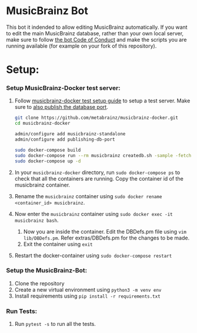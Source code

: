 # MusicBrainz Bot

This bot it indended to allow editing MusicBrainz automatically.
If you want to edit the main MusicBrainz database, rather than your own
local server, make sure to follow
[the bot Code of Conduct](https://musicbrainz.org/doc/Code_of_Conduct/Bots)
and make the scripts you are running available (for example on your fork
of this repository).


# Setup:
### Setup MusicBrainz-Docker test server:
1. Follow [musicbrainz-docker test setup guide](https://github.com/metabrainz/musicbrainz-docker/tree/master#test-setup) to setup a test server. Make sure to [also publish the database port](https://github.com/metabrainz/musicbrainz-docker/blob/master/README.md#publish-ports-of-all-services).
   
    ```bash
    git clone https://github.com/metabrainz/musicbrainz-docker.git
    cd musicbrainz-docker
    
    admin/configure add musicbrainz-standalone
    admin/configure add publishing-db-port
    
    sudo docker-compose build
    sudo docker-compose run --rm musicbrainz createdb.sh -sample -fetch
    sudo docker-compose up -d
    ```

2. In your `musicbrainz-docker` directory, run `sudo docker-compose ps` to check that all the containers are running. Copy the container id of the musicbrainz container.

3. Rename the `musicbrainz` container using `sudo docker rename <container_id> musicbrainz`.

4. Now enter the `musicbrainz` container using `sudo docker exec -it musicbrainz bash`.

   1. Now you are inside the container. Edit the DBDefs.pm file using `vim lib/DBDefs.pm`. Refer extras/DBDefs.pm for the changes to be made.
   2. Exit the container using `exit`

5. Restart the docker-container using `sudo docker-compose restart`

### Setup the MusicBrainz-Bot:
1. Clone the repository
2. Create a new virtual environment using `python3 -m venv env`
3. Install requirements using `pip install -r requirements.txt`

### Run Tests:
1. Run `pytest -s` to run all the tests.